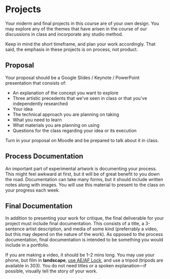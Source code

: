 # Projects

Your miderm and final projects in this course are of your own design. You may explore any of the themes that have arisen in the course of our discussions in class and incorporate any studio method.

Keep in mind the short timeframe, and plan your work accordingly. That said, the emphasis in these projects is on process, not product.

## Proposal

Your proposal should be a Google Slides / Keynote / PowerPoint presentation that consists of:
- An explanation of the concept you want to explore
- Three artistic precedents that we've seen in class or that you've independently researched
- Your idea
- The technical approach you are planning on taking
- What you need to learn 
- What materials you are planning on using
- Questions for the class regarding your idea or its execution

Turn in your proposal on Moodle and be prepared to talk about it in class.


## Process Documentation

An important part of experimental artwork is documenting your process. This might feel awkward at first, but it will be of great benefit to you down the road. Documentation can take many forms, but it should include written notes along with images. You will use this material to present to the class on your progress each week.


## Final Documentation

In addition to presenting your work for critique, the final deliverable for your project must include final documentation. This consists of a title, a 3-sentence artist description, and media of some kind (preferrably a video, but this may depend on the nature of the work). As opposed to the process documentation, final documentation is intended to be something you would include in a portfolio.

If you are making a video, it should be 1–2 mins long. You may use your phone, but film in **landscape**, [use AE/AF Lock](https://improvephotography.com/53127/what-is-ae-af-lock-on-an-iphone-and-how-does-that-help-my-pictures/), and use a tripod (tripods are available in 303). You do not need titles or a spoken explanation—if possible, visually tell the story of your work.

